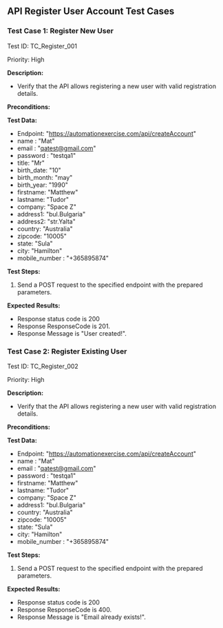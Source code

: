 ## API Register User Account Test Cases

### Test Case 1: Register New User

Test ID: TC_Register_001

Priority: High

**Description:** 
- Verify that the API allows registering a new user with valid registration details.

**Preconditions:**

**Test Data:**

- Endpoint: "https://automationexercise.com/api/createAccount"
- name : "Mat"
- email : "qatest@gmail.com"
- password : "testqa1"
- title: "Mr"
- birth_date: "10"
- birth_month: "may"
- birth_year: "1990"
- firstname: "Matthew"
- lastname: "Tudor"
- company: "Space Z"
- address1: "bul.Bulgaria"
- address2: "str.Yalta"
- country: "Australia"
- zipcode: "10005"
- state: "Sula"
- city: "Hamilton"
- mobile_number : "+365895874"

**Test Steps:**

1. Send a POST request to the specified endpoint with the prepared parameters.

**Expected Results:**

- Response status code is 200
- Response ResponseCode is 201.
- Response Message is "User created!".

### Test Case 2: Register Existing User

Test ID: TC_Register_002

Priority: High

**Description:** 
- Verify that the API allows registering a new user with valid registration details.

**Preconditions:**

**Test Data:**

- Endpoint: "https://automationexercise.com/api/createAccount"
- name : "Mat"
- email : "qatest@gmail.com"
- password : "testqa1"
- firstname: "Matthew"
- lastname: "Tudor"
- company: "Space Z"
- address1: "bul.Bulgaria"
- country: "Australia"
- zipcode: "10005"
- state: "Sula"
- city: "Hamilton"
- mobile_number : "+365895874"

**Test Steps:**

1. Send a POST request to the specified endpoint with the prepared parameters.

**Expected Results:**

- Response status code is 200
- Response ResponseCode is 400.
- Response Message is "Email already exists!".